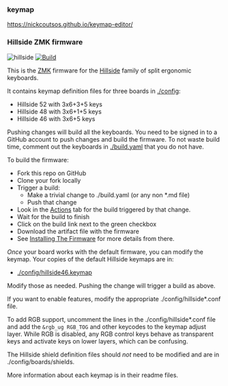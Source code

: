 ### keymap
https://nickcoutsos.github.io/keymap-editor/

### Hillside ZMK firmware

![hillside](https://imgur.com/emWDXiT.png)
[![Build](https://github.com/mmccoyd/zmk-config/actions/workflows/build.yml/badge.svg)](https://github.com/mmccoyd/zmk-config/actions/workflows/build.yml)

This is the [ZMK](https://zmk.dev/docs) firmware
 for the [Hillside](https://github.com/mmccoyd/hillside) family of split ergonomic keyboards.

It contains keymap definition files for three boards in [./config](./config):

 - Hillside 52 with 3x6+3+5 keys
 - Hillside 48 with 3x6+1+5 keys
 - Hillside 46 with 3x6+5 keys

Pushing changes will build all the keyboards. You need to be signed in to a GitHub account to push changes and build the firmware. To not waste build time, comment out the keyboards in [./build.yaml](./build.yaml) that you do not have.

To build the firmware:

- Fork this repo on GitHub
- Clone your fork locally
- Trigger a build:
  - Make a trivial change to ./build.yaml (or any non *.md file)
  - Push that change
- Look in the [Actions](https://github.com/mmccoyd/zmk-config/actions) tab
     for the build triggered by that change. 
- Wait for the build to finish
- Click on the build link next to the green checkbox
- Download the artifact file with the firmware
- See [Installing The Firmware](https://zmk.dev/docs/user-setup#installing-the-firmware)
  for more details from there.

*Once* your board works with the default firmware,
  you can modify the keymap.
Your copies of the default Hillside keymaps are in:

- [./config/hillside46.keymap](./config/hillside46.keymap)

Modify those as needed. Pushing the change will trigger a build as above.

If you want to enable features,
  modify the appropriate ./config/hillside*.conf file.

To add RGB support, uncomment the lines in the ./config/hillside*.conf file
  and add the ```&rgb_ug RGB_TOG``` and other keycodes to the keymap adjust layer.
While RGB is disabled, any RGB control keys
  behave as transparent keys and activate keys on lower layers,
  which can be confusing.

The Hillside shield definition files should *not* need to be modified and are in ./config/boards/shields.

More information about each keymap is in their readme files.
